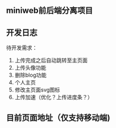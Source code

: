 ## miniweb前后端分离项目

## 开发日志

待开发需求：
1. 上传完成之后自动跳转至主页面
2. 上传头像功能
3. 删除blog功能
4. 个人主页
5. 修改主页面svg图标
6. 上传加速（优化？上传进度条？）

## 目前页面地址（仅支持移动端) 

[miniweb]:(miniweb.coderzzp.com)
